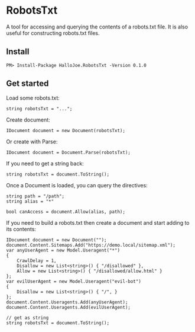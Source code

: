 # RobotsTxt
A tool for accessing and querying the contents of a robots.txt file. It is also useful for constructing robots.txt files. 

## Install 
`PM> Install-Package HalloJoe.RobotsTxt -Version 0.1.0`

## Get started

Load some robots.txt:

    string robotsTxt = "...";

Create document:

    IDocument document = new Document(robotsTxt);

Or create with Parse:

    IDocument document = Document.Parse(robotsTxt);

If you need to get a string back: 

    string robotsTxt = document.ToString();

Once a Document is loaded, you can query the directives:

    string path = "/path";
    string alias = "*"

    bool canAccess = document.Allow(alias, path);

If you need to build a robots.txt then create a document and start adding to its contents:

    IDocument document = new Document("");
    document.Content.Sitemaps.Add("https://demo.local/sitemap.xml");
    var anyUserAgent = new Model.Useragent("*")
    {
        CrawlDelay = 1,
        Disallow = new List<string>() { "/disallowed" },
        Allow = new List<string>() { "/disallowed/allow.html" }
    };
    var evilUserAgent = new Model.Useragent("evil-bot")
    {
        Disallow = new List<string>() { "/", }
    };
    document.Content.Useragents.Add(anyUserAgent);
    document.Content.Useragents.Add(evilUserAgent);

    // get as string
    string robotsTxt = document.ToString();

    

